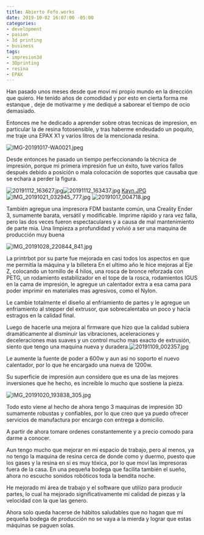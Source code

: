 ```yaml
---
title: Abierto Fofo.works
date: 2019-10-02 16:07:00 -05:00
categories:
- development
- pasion
- 3d printing
- business
tags:
- impresion3d
- 3Dprinting
- resina
- EPAX
---
```


Han pasado unos meses desde que moví mi propio mundo en la dirección que quiero.
He tenido años de comodidad y por esto en cierta forma me estanque , deje de motivarme y me dediqué a saborear el tiempo de ocio demasiado.

Entonces me he dedicado a aprender sobre otras tecnicas de impresion, en particular la de resina fotosensible, y tras haberme endeudado un poquito, me traje una EPAX X1 y varios litros de la mencionada resina.

![IMG-20191017-WA0021.jpeg](/uploads/IMG-20191017-WA0021.jpeg)

Desde entonces he pasado un tiempo perfeccionando la técnica de impresión, porque mi primera impresión fue un éxito, tuve varios fallos después debido a posición o mala colocación de soportes que causaba que se echara a perder la figura.

![20191112_163627.jpg](/uploads/20191112_163627.jpg)![20191112_163437.jpg](/uploads/20191112_163437.jpg)
[Kayn.JPG](/uploads/Kayn.JPG)
![IMG_20191021_032945_777.jpg](/uploads/IMG_20191021_032945_777.jpg)
![20191017_004718.jpg](/uploads/20191017_004718.jpg)

También agregue una impresora FDM bastante común, una Creality Ender 3, sumamente barata, versátil y modificable. Imprime rápido y rara vez falla, pero las dos veces fueron espectaculares y a causa de mal mantenimiento de parte mia. Una limpieza a profundidad y volvió a ser una maquina de producción muy buena

![IMG_20191028_220844_841.jpg](/uploads/IMG_20191028_220844_841.jpg)

La printrbot por su parte fue mejorada en casi todos los aspectos en que me permitía la máquina y la billetera
En el ultimo año le hice mejoras al Eje Z, colocando un tornillo de 4 hilos, una rosca de bronce reforzada con PETG, un rodamiento estabilizador en el tope de la rosca, rodamientos IGUS en la cama de impresión, le agregue un calentador extra a esa cama para poder imprimir en materiales mas agresivos, como el Nylon.

Le cambie totalmente el diseño al enfriamiento de partes y le agregue un enfriamiento al stepper del extrusor, que sobrecalentaba un poco y hacía estragos en la calidad final.

Luego de hacerle una mejora al firmware que hizo que la calidad subiera dramáticamente al disminuir las vibraciones, aceleraciones y deceleraciones mas suaves y un control mucho mas exacto de extrusión, siento que tengo una maquina nueva y duradera.![20191109_002357.jpg](/uploads/20191109_002357.jpg)

Le aumente la fuente de poder a 600w y aun asi no soporto el nuevo calentador, por lo que he encargado una nueva de 1200w.

Su superficie de impresión aun considero que es una de las mejores inversiones que he hecho, es increíble lo mucho que sostiene la pieza.

![IMG_20191020_193838_305.jpg](/uploads/IMG_20191020_193838_305.jpg)

Todo esto viene al hecho de ahora tengo 3 maquinas de impresión 3D sumamente robustas y confiables, por lo que creo que ya puedo ofrecer servicios de manufactura por encargo con entrega a domicilio.

A partir de ahora tomare ordenes constantemente y a precio comodo para darme a conocer.

Aun tengo mucho que mejorar en mi espacio de trabajo, pero al menos, ya no tengo la maquina de resina cerca de donde como y duermo, puesto que los gases y la resina en sí es muy tóxica, por lo que moví las impresoras fuera de la casa. En una pequeña bodega que facilita también el sueño, ahora no escucho sonidos robóticos toda la bendita noche.

He mejorado mi área de trabajo y el software que utilizo para producir partes, lo cual ha mejorado significativamente mi calidad de piezas y la velocidad con la que las genero.

Ahora solo queda hacerse de hábitos saludables que no hagan que mi pequeña bodega de producción no se vaya a la mierda y lograr que estas máquinas se paguen solas.
